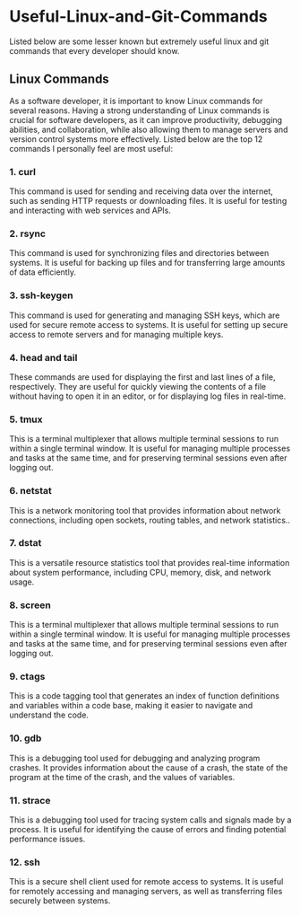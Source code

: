 # Useful-Linux-and-Git-Commands
Listed below are some lesser known but extremely useful linux and git commands that every developer should know.
## Linux Commands
As a software developer, it is important to know Linux commands for several reasons. Having a strong understanding of Linux commands is crucial for software developers, as it can improve productivity, debugging abilities, and collaboration, while also allowing them to manage servers and version control systems more effectively.
Listed below are the top 12 commands I personally feel are most useful:
### 1. curl
This command is used for sending and receiving data over the internet, such as sending HTTP requests or downloading files. It is useful for testing and interacting with web services and APIs.
### 2. rsync
This command is used for synchronizing files and directories between systems. It is useful for backing up files and for transferring large amounts of data efficiently.
### 3. ssh-keygen
This command is used for generating and managing SSH keys, which are used for secure remote access to systems. It is useful for setting up secure access to remote servers and for managing multiple keys.
### 4. head and tail
These commands are used for displaying the first and last lines of a file, respectively. They are useful for quickly viewing the contents of a file without having to open it in an editor, or for displaying log files in real-time.
### 5. tmux
This is a terminal multiplexer that allows multiple terminal sessions to run within a single terminal window. It is useful for managing multiple processes and tasks at the same time, and for preserving terminal sessions even after logging out.
### 6. netstat
This is a network monitoring tool that provides information about network connections, including open sockets, routing tables, and network statistics..
### 7. dstat
This is a versatile resource statistics tool that provides real-time information about system performance, including CPU, memory, disk, and network usage.
### 8. screen
This is a terminal multiplexer that allows multiple terminal sessions to run within a single terminal window. It is useful for managing multiple processes and tasks at the same time, and for preserving terminal sessions even after logging out.
### 9. ctags
This is a code tagging tool that generates an index of function definitions and variables within a code base, making it easier to navigate and understand the code.
### 10. gdb
This is a debugging tool used for debugging and analyzing program crashes. It provides information about the cause of a crash, the state of the program at the time of the crash, and the values of variables.
### 11. strace
This is a debugging tool used for tracing system calls and signals made by a process. It is useful for identifying the cause of errors and finding potential performance issues.
### 12. ssh
This is a secure shell client used for remote access to systems. It is useful for remotely accessing and managing servers, as well as transferring files securely between systems.
